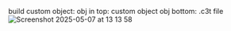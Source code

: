 build custom object:
obj in top: custom object
obj bottom: .c3t file
![Screenshot 2025-05-07 at 13 13 58](https://github.com/user-attachments/assets/ce26ab78-1d33-4f8f-8239-c3327e8dab9d)

